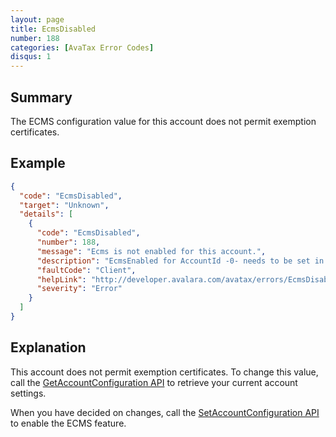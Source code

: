 ```yaml
---
layout: page
title: EcmsDisabled
number: 188
categories: [AvaTax Error Codes]
disqus: 1
---
```


## Summary

The ECMS configuration value for this account does not permit exemption certificates.

## Example

```json
{
  "code": "EcmsDisabled",
  "target": "Unknown",
  "details": [
    {
      "code": "EcmsDisabled",
      "number": 188,
      "message": "Ecms is not enabled for this account.",
      "description": "EcmsEnabled for AccountId -0- needs to be set in order to create an Ecms certificate.",
      "faultCode": "Client",
      "helpLink": "http://developer.avalara.com/avatax/errors/EcmsDisabled",
      "severity": "Error"
    }
  ]
}
```

## Explanation

This account does not permit exemption certificates.  To change this value, call the [GetAccountConfiguration API](/api-reference/avatax/rest/v2/methods/Accounts/GetAccountConfiguration/) to retrieve your current account settings.

When you have decided on changes, call the [SetAccountConfiguration API](/api-reference/avatax/rest/v2/methods/Accounts/SetAccountConfiguration/) to enable the ECMS feature.
